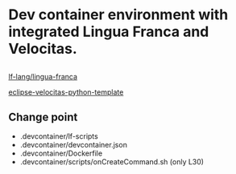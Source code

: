 # Dev container environment with integrated Lingua Franca and Velocitas.

## 
[lf\-lang/lingua\-franca](https://github.com/lf-lang/lingua-franca)

[eclipse\-velocitas\-python\-template](https://github.com/eclipse-velocitas/vehicle-app-python-template)

## Change point

* .devcontainer/lf-scripts
* .devcontainer/devcontainer.json
* .devcontainer/Dockerfile
* .devcontainer/scripts/onCreateCommand.sh (only L30)